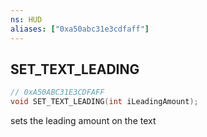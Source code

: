 ```yaml
---
ns: HUD
aliases: ["0xa50abc31e3cdfaff"]
---
```

## SET_TEXT_LEADING

```c
// 0xA50ABC31E3CDFAFF
void SET_TEXT_LEADING(int iLeadingAmount);
```

sets the leading amount on the text

